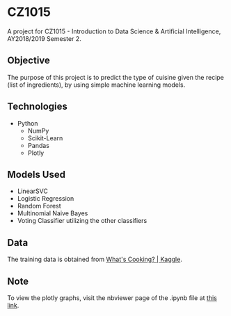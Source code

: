 # CZ1015
A project for CZ1015 - Introduction to Data Science &amp; Artificial Intelligence, AY2018/2019 Semester 2.

## Objective
The purpose of this project is to predict the type of cuisine given the recipe (list of ingredients), by using simple machine learning models.

## Technologies
* Python
  * NumPy
  * Scikit-Learn
  * Pandas
  * Plotly

## Models Used
* LinearSVC
* Logistic Regression
* Random Forest
* Multinomial Naive Bayes
* Voting Classifier utilizing the other classifiers

## Data
The training data is obtained from [What's Cooking? | Kaggle](https://www.kaggle.com/c/whats-cooking/data).

## Note
To view the plotly graphs, visit the nbviewer page of the .ipynb file at [this link](https://nbviewer.jupyter.org/github/aldo2811/CZ1015/blob/master/What%27s_Cooking.ipynb).
